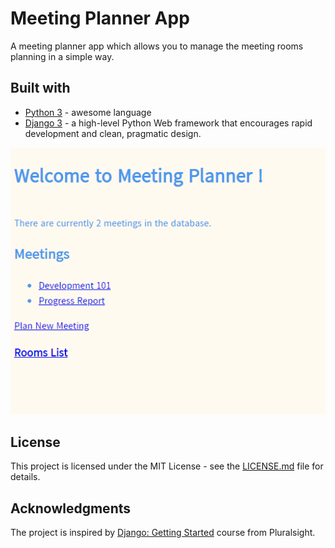 # Meeting Planner App

A meeting planner app which allows you to manage the meeting rooms planning in a simple way.

## Built with
+ [Python 3](https://www.python.org/) - awesome language
+ [Django 3](https://www.djangoproject.com/) - a high-level Python Web framework that encourages rapid development and clean, pragmatic design.

![Meeting Planner App](https://raw.githubusercontent.com/ptyadana/django-WEB-meeting-planner/master/meetingplanner-screenshot.png)

## License
This project is licensed under the MIT License - see the [LICENSE.md](LICENSE.md) file for details.

## Acknowledgments
The project is inspired by [Django: Getting Started](https://www.pluralsight.com/courses/django-getting-started) course from Pluralsight.